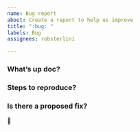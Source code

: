 ```yaml
---
name: Bug report
about: Create a report to help us improve
title: ":bug: "
labels: Bug
assignees: robsterlini

---
```


### What’s up doc?


### Steps to reproduce?


### Is there a proposed fix?


:bug:
